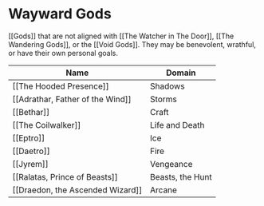 # Wayward Gods
[[Gods]] that are not aligned with [[The Watcher in The Door]], [[The Wandering Gods]], or the [[Void Gods]].  They may be benevolent, wrathful, or have their own personal goals.

Name | Domain
------------ | ------------
[[The Hooded Presence]] | Shadows
[[Adrathar, Father of the Wind]] | Storms
[[Bethar]] | Craft
[[The Coilwalker]] | Life and Death
[[Eptro]] | Ice
[[Daetro]] | Fire
[[Jyrem]] | Vengeance
[[Ralatas, Prince of Beasts]] | Beasts, the Hunt
[[Draedon, the Ascended Wizard]] | Arcane
